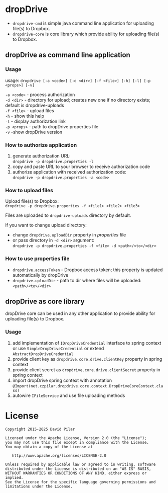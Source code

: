 dropDrive
=========

- `dropdrive-cmd` is simple java command line application for uploading file(s) to Dropbox.
- `dropdrive-core` is core library which provide ability for uploading file(s) to Dropbox.

dropDrive as command line application
-------------------------------------

### Usage
usage: `dropdrive [-a <code>] [-d <dir>] [-f <file>] [-h] [-l] [-p <props>] [-v]`

 `-a <code>` - process authorization<br/>
 `-d <dir>` - directory for upload; creates new one if no directory exists; default is dropdrive-uploads<br/>
 `-f <file>` - upload files<br/>
 `-h` - show this help<br/>
 `-l` - display authorization link<br/>
 `-p <props>` - path to dropDrive properties file<br/>
 `-v` -show dropDrive version

### How to authorize application
1. generate authorization URL:<br/>
   `dropdrive -p dropdrive.properties -l`
2. copy and paste URL to your browser to receive authorization code
3. authorize application with received authorization code:<br/>
   `dropdrive -p dropdrive.properties -a <code>`

### How to upload files
Upload file(s) to Dropbox:<br/>
   `dropdrive -p dropdrive.properties -f <file1> <file2> <file3>`

Files are uploaded to `dropdrive-uploads` directory by default.

If you want to change upload directory:

- change `dropdrive.uploadDir` property in _properties_ file
- or pass directory in `-d <dir>` argument:<br/>
   `dropdrive -p dropdrive.properties -f <file> -d <path>/<to>/<dir>`

### How to use properties file
- `dropdrive.accessToken` - Dropbox access token; this property is updated automatically by dropDrive
- `dropdrive.uploadDir` - path to dir where files will be uploaded: `<path>/<to>/<dir>`

dropDrive as core library
-------------------------
dropDrive core can be used in any other application to provide ability for uploading file(s) to Dropbox.

### Usage
1. add implementation of `IDropDriveCredential` interface to spring context
   or use `SimpleDropDriveCredential` or extend `AbstractDropDriveCredential`
2. provide client key as `dropdrive.core.drive.clientKey` property in spring context
3. provide client secret as `dropdrive.core.drive.clientSecret` property in spring context
4. import dropDrive spring context with annotation `@Import(net.czpilar.dropdrive.core.context.DropDriveCoreContext.class)`
5. autowire `IFileService` and use file uploading methods

License
=======

    Copyright 2015-2025 David Pilar

    Licensed under the Apache License, Version 2.0 (the "License");
    you may not use this file except in compliance with the License.
    You may obtain a copy of the License at

       http://www.apache.org/licenses/LICENSE-2.0

    Unless required by applicable law or agreed to in writing, software
    distributed under the License is distributed on an "AS IS" BASIS,
    WITHOUT WARRANTIES OR CONDITIONS OF ANY KIND, either express or implied.
    See the License for the specific language governing permissions and
    limitations under the License.
